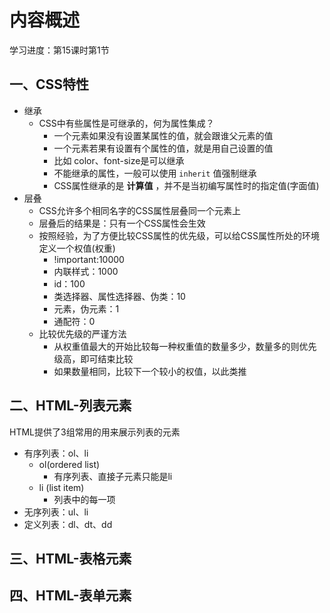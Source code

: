 # 内容概述

学习进度：第15课时第1节



## 一、CSS特性

+ 继承
  + CSS中有些属性是可继承的，何为属性集成？
    + 一个元素如果没有设置某属性的值，就会跟谁父元素的值
    + 一个元素若果有设置有个属性的值，就是用自己设置的值
    + 比如 color、font-size是可以继承
    + 不能继承的属性，一般可以使用 `inherit` 值强制继承
    + CSS属性继承的是 **计算值** ，并不是当初编写属性时的指定值(字面值)
+ 层叠
  + CSS允许多个相同名字的CSS属性层叠同一个元素上
  + 层叠后的结果是：只有一个CSS属性会生效
  + 按照经验，为了方便比较CSS属性的优先级，可以给CSS属性所处的环境定义一个权值(权重)
    + !important:10000
    + 内联样式：1000
    + id：100
    + 类选择器、属性选择器、伪类：10
    + 元素，伪元素：1
    + 通配符：0
  + 比较优先级的严谨方法
    + 从权重值最大的开始比较每一种权重值的数量多少，数量多的则优先级高，即可结束比较
    + 如果数量相同，比较下一个较小的权值，以此类推



## 二、HTML-列表元素

HTML提供了3组常用的用来展示列表的元素

+ 有序列表：ol、li
  + ol(ordered list)
    + 有序列表、直接子元素只能是li
  + li (list item)
    + 列表中的每一项
+ 无序列表：ul、li
+ 定义列表：dl、dt、dd

## 三、HTML-表格元素



## 四、HTML-表单元素





